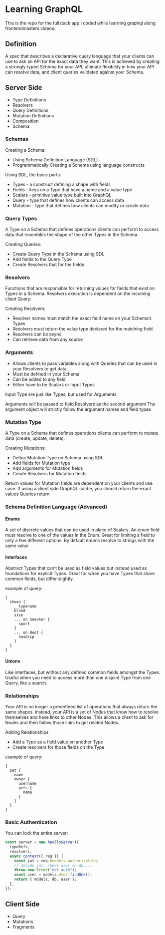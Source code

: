 # Learning GraphQL

This is the repo for the fullstack app I coded while learning graphql along frontendmasters videos.

## Definition

A spec that describes a declarative query language that your clients can use to ask an API for the exact data they want. This is achieved by creating a strongly typed Schema for your API, ultimate flexibility in how your API can resolve data, and client queries validated against your Schema.

## Server Side

- Type Definitions
- Resolvers
- Query Definitions
- Mutation Definitions
- Composition
- Schema

### Schemas

Creating a Schema:

- Using Schema Definition Language (SDL)
- Programmatically Creating a Schema using language constructs

Using SDL, the basic parts:

- Types - a construct defining a shape with fields
- Fields - keys on a Type that have a name and a value type
- Scalars - primitive value type built into GraphQL
- Query - type that defines how clients can access data
- Mutation - type that defines how clients can modify or create data

### Query Types

A Type on a Schema that defines operations clients can perform to access data that resembles the shape of the other Types in the Schema.

Creating Queries:

- Create Query Type in the Schema using SDL
- Add fields to the Query Type
- Create Resolvers that for the fields

### Resolvers

Functions that are responsible for returning values for fields that exist on Types in a Schema. Resolvers execution is dependent on the incoming client Query.

Creating Resolvers:

- Resolver names must match the exact field name on your Schema’s Types
- Resolvers must return the value type declared for the matching field
- Resolvers can be async
- Can retrieve data from any source

### Arguments

- Allows clients to pass variables along with Queries that can be used in your Resolvers to get data
- Must be defined in your Schema
- Can be added to any field
- Either have to be Scalars or Input Types

Input Type are just like Types, but used for Arguments

Arguments will be passed to field Resolvers as the second argument
The argument object will strictly follow the argument names and field types

### Mutation Type

A Type on a Schema that defines operations clients can perform to mutate data (create, update, delete).

Creating Mutations:

- Define Mutation Type on Schema using SDL
- Add fields for Mutation type
- Add arguments for Mutation fields
- Create Resolvers for Mutation fields

Return values for Mutation fields are dependent on your clients and use case. If using a client side GraphQL cache, you should return the exact values Queries return

### Schema Definition Language (Advanced)

#### Enums

A set of discrete values that can be used in place of Scalars. An enum field must resolve to one of the values in the Enum. Great for limiting a field to only a few different options.
By default enums resolve to strings with the same value

#### Interfaces

Abstract Types that can’t be used as field values but instead used as foundations for explicit Types. Great for when you have Types that share common fields, but differ slightly.

example of query:

```
{
  shoes {
    __typename
    brand
    size
    ... on Sneaker {
      sport
    }
    ... on Boot {
      hasGrip
    }
  }
}
```

#### Unions

Like interfaces, but without any defined common fields amongst the Types. Useful when you need to access more than one disjoint Type from one Query, like a search.

### Relationships

Your API is no longer a predefined list of operations that always return the same shapes. Instead, your API is a set of Nodes that know how to resolve themselves and have links to other Nodes. This allows a client to ask for Nodes and then follow those links to get related Nodes.

Adding Relationships

- Add a Type as a field value on another Type
- Create resolvers for those fields on the Type

example of query:

```
{
  pet {
    name
    owner {
      username
      pets {
        name
      }
    }
  }
}
```

### Basic Authentication

You can lock the entire server:

```js
const server = new ApolloServer({
  typeDefs,
  resolvers,
  async context({ req }) {
    const jwt = req.headers.authorization;
    // decode jwt, check user in db,...
    throw new Error("not auth");
    const user = models.User.findOne();
    return { models, db, user };
  },
});
```

## Client Side

- Query
- Mutations
- Fragments

